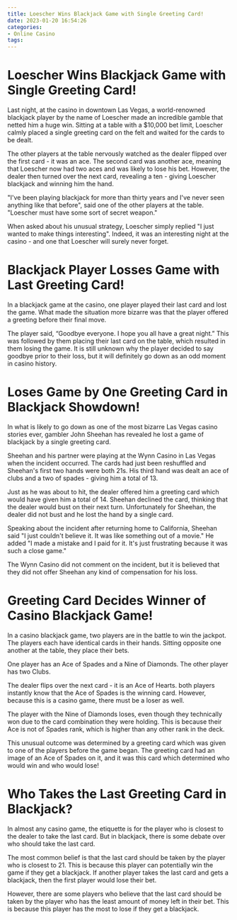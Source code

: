 ```yaml
---
title: Loescher Wins Blackjack Game with Single Greeting Card!
date: 2023-01-20 16:54:26
categories:
- Online Casino
tags:
---
```



#  Loescher Wins Blackjack Game with Single Greeting Card!

Last night, at the casino in downtown Las Vegas, a world-renowned blackjack player by the name of Loescher made an incredible gamble that netted him a huge win. Sitting at a table with a $10,000 bet limit, Loescher calmly placed a single greeting card on the felt and waited for the cards to be dealt.

The other players at the table nervously watched as the dealer flipped over the first card - it was an ace. The second card was another ace, meaning that Loescher now had two aces and was likely to lose his bet. However, the dealer then turned over the next card, revealing a ten - giving Loescher blackjack and winning him the hand.

"I've been playing blackjack for more than thirty years and I've never seen anything like that before", said one of the other players at the table. "Loescher must have some sort of secret weapon."

When asked about his unusual strategy, Loescher simply replied "I just wanted to make things interesting". Indeed, it was an interesting night at the casino - and one that Loescher will surely never forget.

#  Blackjack Player Losses Game with Last Greeting Card!

In a blackjack game at the casino, one player played their last card and lost the game. What made the situation more bizarre was that the player offered a greeting before their final move.

The player said, “Goodbye everyone. I hope you all have a great night.” This was followed by them placing their last card on the table, which resulted in them losing the game. It is still unknown why the player decided to say goodbye prior to their loss, but it will definitely go down as an odd moment in casino history.

#  Loses Game by One Greeting Card in Blackjack Showdown!

In what is likely to go down as one of the most bizarre Las Vegas casino stories ever, gambler John Sheehan has revealed he lost a game of blackjack by a single greeting card.

Sheehan and his partner were playing at the Wynn Casino in Las Vegas when the incident occurred. The cards had just been reshuffled and Sheehan's first two hands were both 21s. His third hand was dealt an ace of clubs and a two of spades - giving him a total of 13.

Just as he was about to hit, the dealer offered him a greeting card which would have given him a total of 14. Sheehan declined the card, thinking that the dealer would bust on their next turn. Unfortunately for Sheehan, the dealer did not bust and he lost the hand by a single card.

Speaking about the incident after returning home to California, Sheehan said "I just couldn't believe it. It was like something out of a movie." He added "I made a mistake and I paid for it. It's just frustrating because it was such a close game."

The Wynn Casino did not comment on the incident, but it is believed that they did not offer Sheehan any kind of compensation for his loss.

#  Greeting Card Decides Winner of Casino Blackjack Game!

In a casino blackjack game, two players are in the battle to win the jackpot. The players each have identical cards in their hands. Sitting opposite one another at the table, they place their bets.

One player has an Ace of Spades and a Nine of Diamonds. The other player has two Clubs.

The dealer flips over the next card - it is an Ace of Hearts. both players instantly know that the Ace of Spades is the winning card. However, because this is a casino game, there must be a loser as well.

The player with the Nine of Diamonds loses, even though they technically won due to the card combination they were holding. This is because their Ace is not of Spades rank, which is higher than any other rank in the deck.

This unusual outcome was determined by a greeting card which was given to one of the players before the game began. The greeting card had an image of an Ace of Spades on it, and it was this card which determined who would win and who would lose!

#  Who Takes the Last Greeting Card in Blackjack?

In almost any casino game, the etiquette is for the player who is closest to the dealer to take the last card. But in blackjack, there is some debate over who should take the last card.

The most common belief is that the last card should be taken by the player who is closest to 21. This is because this player can potentially win the game if they get a blackjack. If another player takes the last card and gets a blackjack, then the first player would lose their bet.

However, there are some players who believe that the last card should be taken by the player who has the least amount of money left in their bet. This is because this player has the most to lose if they get a blackjack.